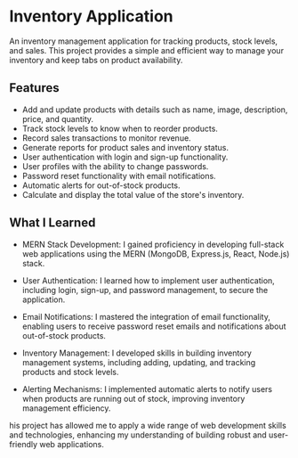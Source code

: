 # Inventory Application
An inventory management application for tracking products, stock levels, and sales. This project provides a simple and efficient way to manage your inventory and keep tabs on product availability.

## Features 
- Add and update products with details such as name, image, description, price, and quantity.
- Track stock levels to know when to reorder products.
- Record sales transactions to monitor revenue.
- Generate reports for product sales and inventory status.
- User authentication with login and sign-up functionality.
- User profiles with the ability to change passwords.
- Password reset functionality with email notifications.
- Automatic alerts for out-of-stock products.
- Calculate and display the total value of the store's inventory.

## What I Learned
- MERN Stack Development: I gained proficiency in developing full-stack web applications using the MERN (MongoDB, Express.js, React, Node.js) stack.

- User Authentication: I learned how to implement user authentication, including login, sign-up, and password management, to secure the application.

- Email Notifications: I mastered the integration of email functionality, enabling users to receive password reset emails and notifications about out-of-stock products.

- Inventory Management: I developed skills in building inventory management systems, including adding, updating, and tracking products and stock levels.

- Alerting Mechanisms: I implemented automatic alerts to notify users when products are running out of stock, improving inventory management efficiency.

his project has allowed me to apply a wide range of web development skills and technologies, enhancing my understanding of building robust and user-friendly web applications.
